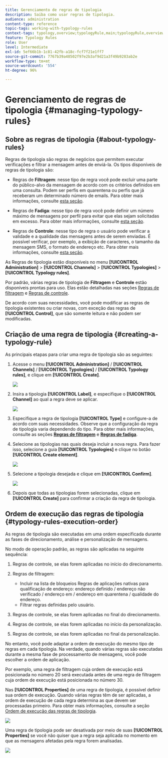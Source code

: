 ```yaml
---
title: Gerenciamento de regras de tipologia
description: Saiba como usar regras de tipologia.
audience: administration
content-type: reference
topic-tags: working-with-typology-rules
context-tags: typology,overview;typologyRule,main;typologyRule,overview
feature: Typology Rules
role: User
level: Intermediate
exl-id: 5ef66b1b-1c81-42fb-a18c-fcf7f21e1ff7
source-git-commit: 7767b39a48502f97e2b3af9d21a3f49b9283ab2e
workflow-type: tm+mt
source-wordcount: '554'
ht-degree: 96%

---
```


# Gerenciamento de regras de tipologia {#managing-typology-rules}

## Sobre as regras de tipologia {#about-typology-rules}

Regras de tipologia são regras de negócios que permitem executar verificações e filtrar a mensagem antes de enviá-la. Os tipos disponíveis de regras de tipologia são:

* Regras de **Filtragem**: nesse tipo de regra você pode excluir uma parte do público-alvo da mensagem de acordo com os critérios definidos em uma consulta. Podem ser perfis em quarentena ou perfis que já receberam um determinado número de emails. Para obter mais informações, consulte [esta seção](../../sending/using/filtering-rules.md).

* Regras de **Fadiga**: nesse tipo de regra você pode definir um número máximo de mensagens por perfil para evitar que elas sejam solicitadas em excesso. Para obter mais informações, consulte [esta seção](../../sending/using/fatigue-rules.md).

* Regras de **Controle**: nesse tipo de regra o usuário pode verificar a validade e a qualidade das mensagens antes de serem enviadas. É possível verificar, por exemplo, a exibição de caracteres, o tamanho da mensagem SMS, o formato de endereço etc. Para obter mais informações, consulte [esta seção](../../sending/using/control-rules.md).

As Regras de tipologia estão disponíveis no menu **[!UICONTROL Administration]** > **[!UICONTROL Channels]** > **[!UICONTROL Typologies]** > **[!UICONTROL Typology rules]**.

Por padrão, várias regras de tipologia de **Filtragem** e **Controle** estão disponíveis prontas para uso. Elas estão detalhadas nas seções [Regras de filtragem](../../sending/using/filtering-rules.md) e [Regras de controle](../../sending/using/control-rules.md).

De acordo com suas necessidades, você pode modificar as regras de tipologia existentes ou criar novas, com exceção das regras de **[!UICONTROL Control]**, que são somente leitura e não podem ser modificadas.

## Criação de uma regra de tipologia {#creating-a-typology-rule}

As principais etapas para criar uma regra de tipologia são as seguintes:

1. Acesse o menu **[!UICONTROL Administration]** / **[!UICONTROL Channels]** / **[!UICONTROL Typologies]** / **[!UICONTROL Typology rules]**, e clique em **[!UICONTROL Create]**.

   ![](assets/typology_create-rule.png)

1. Insira a tipologia **[!UICONTROL Label]**, e especifique o **[!UICONTROL Channel]** ao qual a regra deve se aplicar.

   ![](assets/typology-rule-label.png)

1. Especifique a regra de tipologia **[!UICONTROL Type]** e configure-a de acordo com suas necessidades. Observe que a configuração da regra de tipologia varia dependendo do tipo. Para obter mais informações, consulte as seções **[Regras de filtragem](../../sending/using/filtering-rules.md)** e **[Regras de fadiga](../../sending/using/fatigue-rules.md)**.

1. Selecione as tipologias nas quais deseja incluir a nova regra. Para fazer isso, selecione a guia **[!UICONTROL Typologies]** e clique no botão **[!UICONTROL Create element]**.

   ![](assets/typology-typologies-tab.png)

1. Selecione a tipologia desejada e clique em **[!UICONTROL Confirm]**.

   ![](assets/typology-link.png)

1. Depois que todas as tipologias forem selecionadas, clique em **[!UICONTROL Create]** para confirmar a criação da regra de tipologia.

## Ordem de execução das regras de tipologia {#typology-rules-execution-order}

As regras de tipologia são executadas em uma ordem especificada durante as fases de direcionamento, análise e personalização de mensagens.

No modo de operação padrão, as regras são aplicadas na seguinte sequência:

1. Regras de controle, se elas forem aplicadas no início do direcionamento.
1. Regras de filtragem:

   * Incluir na lista de bloqueios Regras de aplicações nativas para qualificação de endereço: endereço definido / endereço não verificado / endereço em / endereço em quarentena / qualidade do endereço.
   * Filtrar regras definidas pelo usuário.

1. Regras de controle, se elas forem aplicadas no final do direcionamento.
1. Regras de controle, se elas forem aplicadas no início da personalização.
1. Regras de controle, se elas forem aplicadas no final da personalização.

No entanto, você pode adaptar a ordem de execução do mesmo tipo de regras em cada tipologia. Na verdade, quando várias regras são executadas durante a mesma fase de processamento de mensagens, você pode escolher a ordem de aplicação.

Por exemplo, uma regra de filtragem cuja ordem de execução está posicionada no número 20 será executada antes de uma regra de filtragem cuja ordem de execução está posicionada no número 30.

Nas **[!UICONTROL Properties]** de uma regra de tipologia, é possível definir sua ordem de execução. Quando várias regras têm de ser aplicadas, a ordem de execução de cada regra determina as que devem ser processadas primeiro. Para obter mais informações, consulte a seção [Ordem de execução das regras de tipologia](#typology-rules-execution-order).

![](assets/typology_rule-active.png)

Uma regra de tipologia pode ser desativada por meio de suas **[!UICONTROL Properties]** se você não quiser que a regra seja aplicada no momento em que as mensagens afetadas pela regra forem analisadas.

![](assets/typology_rule-order.png)
